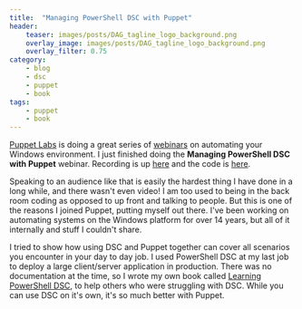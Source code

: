 ```yaml
---
title:  "Managing PowerShell DSC with Puppet"
header:
    teaser: images/posts/DAG_tagline_logo_background.png
    overlay_image: images/posts/DAG_tagline_logo_background.png
    overlay_filter: 0.75
category:
    - blog
    - dsc
    - puppet
    - book
tags:
    - puppet
    - book
---
```


[Puppet Labs][main_web] is doing a great series of [webinars][webinars] on automating your Windows environment. I just finished doing the **Managing PowerShell DSC with Puppet** webinar. Recording is up [here][dsc_webinar] and the code is [here][dsc_webinar_code].

Speaking to an audience like that is easily the hardest thing I have done in a long while, and there wasn't even video! I am too used to being in the back room coding as opposed to up front and talking to people. But this is one of the reasons I joined Puppet, putting myself out there. I've been working on automating systems on the Windows platform for over 14 years, but all of it internally and stuff I couldn't share.

I tried to show how using DSC and Puppet together can cover all scenarios you encounter in your day to day job. I used PowerShell DSC at my last job to deploy a large client/server application in production. There was no documentation at the time, so I wrote my own book called [Learning PowerShell DSC][book], to help others who were struggling with DSC. While you can use DSC on it's own, it's so much better with Puppet. 




[main_web]: https://puppetlabs.com
[webinars]: https://puppetlabs.com/blog/announcing-our-windows-webinar-series
[dsc_webinar]: https://puppetlabs.com/webinars/managing-powershell-dsc-puppet
[dsc_webinar_code]: https://puppetlabs.com/webinars/managing-powershell-dsc-puppet
[book]: https://www.packtpub.com/networking-and-servers/learning-powershell-dsc
